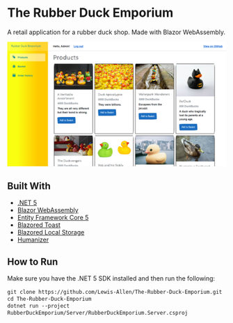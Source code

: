 # The Rubber Duck Emporium

A retail application for a rubber duck shop. Made with Blazor WebAssembly.

![The Rubber Duck Emporium](Screenshot.png "Products Page")

## Built With

- [.NET 5](https://dotnet.microsoft.com/download/dotnet/5.0)
- [Blazor WebAssembly](https://dotnet.microsoft.com/apps/aspnet/web-apps/blazor)
- [Entity Framework Core 5](https://docs.microsoft.com/en-us/ef/core/)
- [Blazored Toast](https://github.com/Blazored/Toast)
- [Blazored Local Storage](https://github.com/Blazored/LocalStorage)
- [Humanizer](https://github.com/Humanizr/Humanizer)

## How to Run

Make sure you have the .NET 5 SDK installed and then run the following:

```
git clone https://github.com/Lewis-Allen/The-Rubber-Duck-Emporium.git
cd The-Rubber-Duck-Emporium
dotnet run --project RubberDuckEmporium/Server/RubberDuckEmporium.Server.csproj
```
